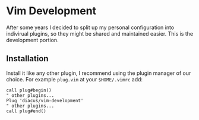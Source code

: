 # Vim Development
After some years I decided to split up my personal configuration into indivirual
plugins, so they might be shared and maintained easier. This is the development
portion.

## Installation
Install it like any other plugin, I recommend using the plugin manager of our
choice. For example `plug.vim` at your `$HOME/.vimrc` add:

```
call plug#begin()
" other plugins...
Plug 'diacus/vim-development'
" other plugins...
call plug#end()
```



